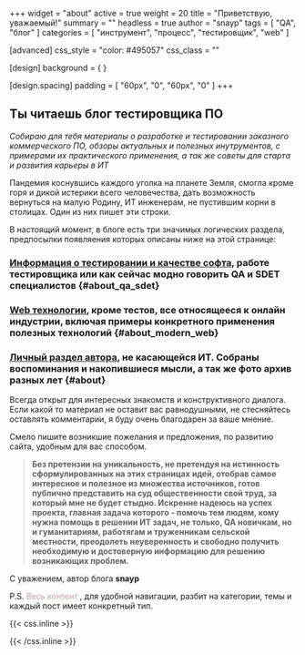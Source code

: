 +++
widget = "about"
active = true
weight = 20
title = "Приветствую, уважаемый!"
summary = ""
headless = true
author = "snayp"
tags = [ "QA", "блог" ]
categories = [ "инструмент", "процесс", "тестировщик", "web" ]

[advanced]
css_style = "color: #495057"
css_class = ""

[design]
background = { }

[design.spacing]
padding = [ "60px", "0", "60px", "0" ]
+++

## Ты читаешь блог тестировщика ПО

*Собираю для тебя материалы о разработке и тестировании заказного коммерческого ПО, обзоры актуальных и полезных инутрументов, с примерами их практического применения, а так же советы для старта и развития карьеры в ИТ*

Пандемия коснувшись каждого уголка на планете Земля, смогла кроме горя и дикой истерики всего человечества, дать возможность вернуться на малую Родину, ИТ инженерам, не пустившим корни в столицах. Один из них пишет эти строки.

В настоящий момент, в блоге есть три значимых логических раздела, предпосылки появляения которых описаны ниже на этой странице:

### [Информация о тестировании и качестве софта](#qa_sdet), работе тестировщика или как сейчас модно говорить QA и SDET специалистов {#about_qa_sdet}

### [Web технологии](#modern_web), кроме тестов, все относящееся к онлайн индустрии, включая примеры конкретного применения полезных технологий {#about_modern_web}

### [Личный раздел автора](#личное), не касающейся ИТ. Собраны воспоминания и накопившиеся мысли, а так же фото архив разных лет {#about}

Всегда открыт для интересных знакомств и конструктивного диалога. Если какой то материал не оставит вас равнодушными, не стесняйтесь оставлять комментарии, я буду очень благодарен за ваше мнение.

Смело пишите возникшие пожелания и предложения, по развитию сайта, удобным для вас способом.

> **Без претензии на уникальность, не претендуя на истинность сформулированных на этих страницах идей, отобрав самое интересное и полезное из множества источников, готов публично представить на суд общественности свой труд, за который мне не будет стыдно. Искренне надеюсь на успех проекта, главная задача которого - помочь тем людям, кому нужна помощь в решении ИТ задач, не только, QA новичкам, но и гуманитариям, работягам и труженникам сельской местности, преодолеть неуверенность и свободно получить необходимую и достоверную информацию для решению возникающих проблем.**

С уважением,
автор блога
**snayp**

P.S. [Весь контент](содержание/ "title") , для удобной навигации, разбит на категории, темы и каждый пост имеет конкретный тип.

{{< css.inline >}}
  <style>
    h3[id^=about] > a {
      text-decoration: none  !important;
      color: #cca09a !important;
    }
    a[title=title] {
      text-decoration: none  !important;
      color: #cca09a !important;
    }
  </style>
{{< /css.inline >}}
